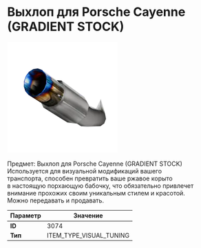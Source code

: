 # Выхлоп для Porsche Cayenne (GRADIENT STOCK)

![Item Image](../img/3074.webp?raw=true)

Предмет: Выхлоп для Porsche Cayenne (GRADIENT STOCK)<br>Используется для визуальной модификаций вашего<br>транспорта, способен превратить ваше ржавое корыто<br>в настоящую порхающую бабочку, что обязательно привлечет<br>внимание прохожих своим уникальным стилем и красотой.<br>Можно передавать и продавать.


| Параметр | Значение |
|----------|----------|
| **ID** | 3074 |
| **Тип** | ITEM_TYPE_VISUAL_TUNING |


